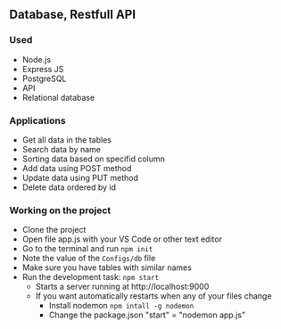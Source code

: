 ## Database, Restfull API

### Used
- Node.js
- Express JS
- PostgreSQL
- API
- Relational database

### Applications
- Get all data in the tables
- Search data by name
- Sorting data based on specifid column
- Add data using POST method
- Update data using PUT method
- Delete data ordered by id

### Working on the project

* Clone the project
* Open file app.js with your VS Code or other text editor
* Go to the terminal and run `npm init`
* Note the value of the `Configs/db` file
* Make sure you have tables with similar names
* Run the development task: `npm start`
    * Starts a server running at http://localhost:9000
    * If you want automatically restarts when any of your files change
      * Install nodemon `npm intall -g nodemon`
      * Change the package.json "start" = "nodemon app.js"
